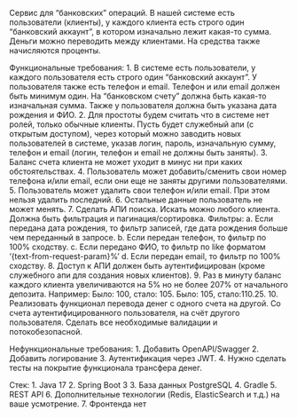 Cервис для “банковских” операций. В нашей системе есть пользователи (клиенты), у каждого клиента есть строго один “банковский аккаунт”, в котором изначально лежит какая-то сумма. Деньги можно переводить между клиентами. На средства также начисляются проценты.

Функциональные требования:
    1. В системе есть пользователи, у каждого пользователя есть строго один “банковский аккаунт”. У пользователя также есть телефон и email. Телефон и или email должен быть минимум один. На “банковском счету” должна быть какая-то изначальная сумма. Также у пользователя должна быть указана дата рождения и ФИО.
    2. Для простоты будем считать что в системе нет ролей, только обычные клиенты. Пусть будет служебный апи (с открытым доступом), через который можно заводить новых пользователей в системе, указав логин, пароль, изначальную сумму, телефон и email (логин, телефон и email не должны быть заняты). 
    3. Баланс счета клиента не может уходит в минус ни при каких обстоятельствах.
    4. Пользователь может добавить/сменить свои номер телефона и/или email, если они еще не заняты другими пользователями.
    5. Пользователь может удалить свои телефон и/или email. При этом нельзя удалить последний.
    6. Остальные данные пользователь не может менять.
    7. Сделать АПИ поиска. Искать можно любого клиента. Должна быть фильтрация и пагинация/сортировка. Фильтры:
        a. Если передана дата рождения, то фильтр записей, где дата рождения больше чем переданный в запросе.
        b. Если передан телефон, то фильтр по 100% сходству.
        c. Если передано ФИО, то фильтр по like форматом ‘{text-from-request-param}%’
        d. Если передан email, то фильтр по 100% сходству. 
    8. Доступ к АПИ должен быть аутентифицирован (кроме служебного апи для создания новых клиентов).
    9. Раз в минуту баланс каждого клиента увеличиваются на 5% но не более 207% от начального депозита.
Например:
Было: 100, стало: 105.
Было: 105, стало:110.25.
    10. Реализовать функционал перевода денег с одного счета на другой. Со счета аутентифицированного пользователя, на счёт другого пользователя. Сделать все необходимые валидации и потокобезопасной.


Нефункциональные требования:
    1. Добавить OpenAPI/Swagger
    2. Добавить логирование
    3. Аутентификация через JWT.
    4. Нужно сделать тесты на покрытие функционала трансфера денег.

Стек:
    1. Java 17
    2. Spring Boot 3
    3. База данных PostgreSQL
    4. Gradle
    5. REST API
    6. Дополнительные технологии (Redis, ElasticSearch и т.д.) на ваше усмотрение.
    7. Фронтенда нет
